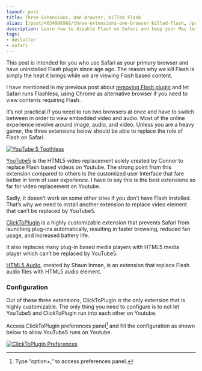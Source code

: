 ```yaml
---
layout: post
title: Three Extensions, One Browser, Killed Flash
alias: [/post/4634996988/three-extensions-one-browser-killed-flash, /post/4634996988/]
description: Learn how to disable Flash on Safari and keep your Mac temperature low with these three extensions.
tags:
- declutter
- safari
---
```

This post is intended for you who use Safari as your primary browser and have uninstalled Flash plugin since age ago. The reason why we kill Flash is simply the heat it brings while we are viewing Flash based content.

<!--more-->

I have mentioned in my previous post about [removing Flash plugin][1] and let Safari runs Flashless, using Chrome as alternative browser if you need to view contents requiring Flash.

It&#8217;s not practical if you need to run two browsers at once and have to switch between in order to view embedded video and audio. Most of the online experience revolve around image, audio, and video. Unless you are a heavy gamer, the three extensions below should be able to replace the role of Flash on Safari.

[ ![YouTube 5 Toothless][img1] ](http://images.sayzlim.net/2011/04/flashless_youtube5.jpg "YouTube 5 Toothless")

[img1]: http://images.sayzlim.net/2011/04/flashless_youtube5.jpg "YouTube 5 Toothless"

[YouTube5][2] is the HTML5 video replacement solely created by Connor to replace Flash based videos on Youtube. The strong point from this extension compared to others is the customized user interface that fare better in term of user experience. I have to say this is the best extensions so far for video replacement on Youtube.

Sadly, it doesn&#8217;t work on some other sites if you don&#8217;t have Flash installed. That&#8217;s why we need to install another extension to replace video element that can&#8217;t be replaced by YouTube5.

[ClickToPlugin][3] is a highly customizable extension that prevents Safari from launching plug-ins automatically, resulting in faster browsing, reduced fan usage, and increased battery life.

It also replaces many plug-in based media players with HTML5 media player which can&#8217;t be replaced by YouTube5.

[HTML5 Audio][4], created by Shaun Inman, is an extension that replace Flash  audio files with HTML5 audio element.

### Configuration

Out of these three extensions, ClickToPlugin is the only extension that is highly customizable. The only thing you need to configure is to not let YouTube5 and ClickToPlugin run into each other on Youtube.

Access ClickToPlugin preferences panel[^1] and fill the configuration as shown below to allow YouTube5 runs on Youtube.

[ ![ClickToPlugin Preferences][img3] ](http://images.sayzlim.net/2011/04/flashless_clicktoplugin.jpg "ClickToPlugin Preferences")

[img3]: http://images.sayzlim.net/2011/04/flashless_clicktoplugin.jpg "ClickToPlugin Preferences"

[^1]: Type “option+,” to access preferences panel. 

[1]: http://sayzlim.net/simple-applications-of-mine "Simple Applications of Mine | Sayz Lim"
[2]: http://www.verticalforest.com/youtube5-extension/ "Vertical Forest :: YouTube5"
[3]: http://hoyois.github.io/safariextensions/clicktoplugin/ "ClickToPlugin &amp; ClickToFlash Safari extensions - Marc Hoyois"
[4]: http://www.shauninman.com/archive/2010/11/05/html5audio_safari_extension "HTML5 Audio Safari Extension // ShaunInman.com"